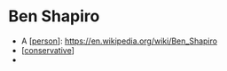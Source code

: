 # Ben Shapiro
- A [[person]]: https://en.wikipedia.org/wiki/Ben_Shapiro
- [[conservative]]
- 

[//begin]: # "Autogenerated link references for markdown compatibility"
[person]: person "Person"
[conservative]: conservative "Conservative"
[//end]: # "Autogenerated link references"
